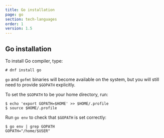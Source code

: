 ```yaml
---
title: Go installation
page: go
section: tech-languages
order: 1
version: 1.5
---
```


## Go installation

To install Go compiler, type:

```
# dnf install go
```

`go` and `gofmt` binaries will become available on the system,
but you will still need to provide `$GOPATH` explicitly.

To set the `$GOPATH` to be your home directory, run:

```
$ echo 'export GOPATH=$HOME' >> $HOME/.profile
$ source $HOME/.profile
```

Run `go env` to check that `$GOPATH` is set correctly:

```
$ go env | grep GOPATH
GOPATH="/home/$USER"
```
